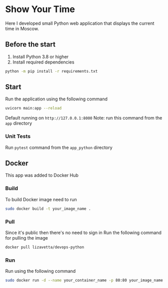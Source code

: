 # Show Your Time

Here I developed small Python web application that displays the current time in Moscow.

## Before the start

1. Install Python 3.8 or higher
2. Install required dependencies
```bash
python -m pip install -r requirements.txt
```

## Start
Run the application using the following command
```bash
uvicorn main:app --reload
```
Default running on `http://127.0.0.1:8000`
Note: run this command from the `app` directory

### Unit Tests
Run `pytest` command from the `app_python` directory

## Docker

This app was added to Docker Hub

### Build

To build Docker image need to run
```bash
sudo docker build -t your_image_name .
```

### Pull

Since it's public then there's no need to sign in
Run the following command for pulling the image
```bash
docker pull lizavetta/devops-python
```

### Run

Run using the following command
```bash
sudo docker run -d --name your_container_name -p 80:80 your_image_name
```